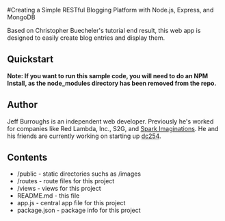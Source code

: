 #Creating a Simple RESTful Blogging Platform with Node.js, Express, and MongoDB

Based on Christopher Buecheler's tutorial end result, this web app is designed to easily create blog entries and display them.

## Quickstart


**Note: If you want to run this sample code, you will need to do an NPM Install, as the node_modules directory has been removed from the repo.**


## Author

Jeff Burroughs is an independent web developer.  Previously he's worked for companies like Red Lambda, Inc., S2G, and [Spark Imaginations](http://sparkimaginations.com).  He and his friends are currently working on starting up [dc254](http://dc254.com).


## Contents

* /public - static directories suchs as /images
* /routes - route files for this project
* /views - views for this project
* README.md - this file
* app.js - central app file for this project
* package.json - package info for this project
